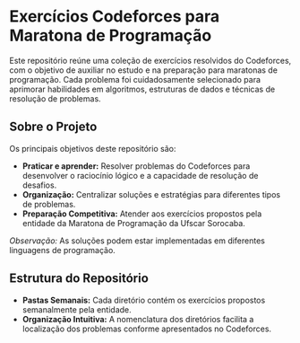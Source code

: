 # Exercícios Codeforces para Maratona de Programação

Este repositório reúne uma coleção de exercícios resolvidos do Codeforces, com o objetivo de auxiliar no estudo e na preparação para maratonas de programação. Cada problema foi cuidadosamente selecionado para aprimorar habilidades em algoritmos, estruturas de dados e técnicas de resolução de problemas.

## Sobre o Projeto

Os principais objetivos deste repositório são:
- **Praticar e aprender:** Resolver problemas do Codeforces para desenvolver o raciocínio lógico e a capacidade de resolução de desafios.
- **Organização:** Centralizar soluções e estratégias para diferentes tipos de problemas.
- **Preparação Competitiva:** Atender aos exercícios propostos pela entidade da Maratona de Programação da Ufscar Sorocaba.

*Observação:* As soluções podem estar implementadas em diferentes linguagens de programação.

## Estrutura do Repositório

- **Pastas Semanais:** Cada diretório contém os exercícios propostos semanalmente pela entidade.
- **Organização Intuitiva:** A nomenclatura dos diretórios facilita a localização dos problemas conforme apresentados no Codeforces.
